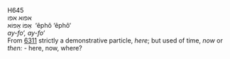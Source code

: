 <body>
  <p>H645<br>  אפוא    אפו  <br> אֵפוֹ  אֵפוֹא  ‎  ‘êphô  ‘êphô‘  <br><i>ay-fo‘,</i> <i>ay-fo‘ </i><br>From <a href="h6311.htm">6311</a>  strictly a demonstrative particle, <i>here</i>; but used of time, <i>now</i> or <i>then: - </i>here, now, where?<br></p>
 </body>